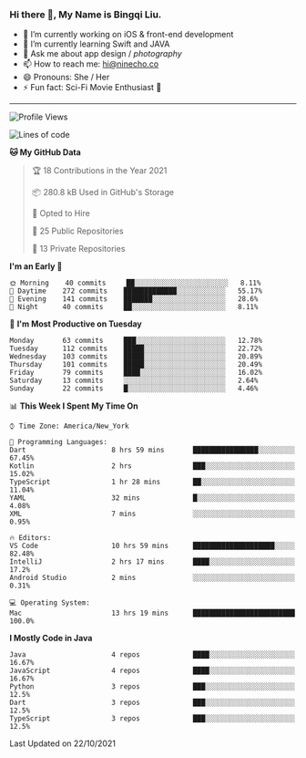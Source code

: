### Hi there 👋, My Name is Bingqi Liu.

- 🔭 I’m currently working on iOS & front-end development
- 🌱 I’m currently learning Swift and JAVA
- 💬 Ask me about app design / *photography*
- 📫 How to reach me: hi@ninecho.co
- 😄 Pronouns: She / Her
- ⚡ Fun fact: Sci-Fi Movie Enthusiast 🚀

---

<!--START_SECTION:waka-->
![Profile Views](http://img.shields.io/badge/Profile%20Views-1-blue)

![Lines of code](https://img.shields.io/badge/From%20Hello%20World%20I%27ve%20Written-3.1%20million%20lines%20of%20code-blue)

**🐱 My GitHub Data** 

> 🏆 18 Contributions in the Year 2021
 > 
> 📦 280.8 kB Used in GitHub's Storage 
 > 
> 💼 Opted to Hire
 > 
> 📜 25 Public Repositories 
 > 
> 🔑 13 Private Repositories  
 > 
**I'm an Early 🐤** 

```text
🌞 Morning    40 commits     ██░░░░░░░░░░░░░░░░░░░░░░░   8.11% 
🌆 Daytime    272 commits    █████████████░░░░░░░░░░░░   55.17% 
🌃 Evening    141 commits    ███████░░░░░░░░░░░░░░░░░░   28.6% 
🌙 Night      40 commits     ██░░░░░░░░░░░░░░░░░░░░░░░   8.11%

```
📅 **I'm Most Productive on Tuesday** 

```text
Monday       63 commits     ███░░░░░░░░░░░░░░░░░░░░░░   12.78% 
Tuesday      112 commits    █████░░░░░░░░░░░░░░░░░░░░   22.72% 
Wednesday    103 commits    █████░░░░░░░░░░░░░░░░░░░░   20.89% 
Thursday     101 commits    █████░░░░░░░░░░░░░░░░░░░░   20.49% 
Friday       79 commits     ████░░░░░░░░░░░░░░░░░░░░░   16.02% 
Saturday     13 commits     ░░░░░░░░░░░░░░░░░░░░░░░░░   2.64% 
Sunday       22 commits     █░░░░░░░░░░░░░░░░░░░░░░░░   4.46%

```


📊 **This Week I Spent My Time On** 

```text
⌚︎ Time Zone: America/New_York

💬 Programming Languages: 
Dart                     8 hrs 59 mins       ████████████████░░░░░░░░░   67.45% 
Kotlin                   2 hrs               ███░░░░░░░░░░░░░░░░░░░░░░   15.02% 
TypeScript               1 hr 28 mins        ██░░░░░░░░░░░░░░░░░░░░░░░   11.04% 
YAML                     32 mins             █░░░░░░░░░░░░░░░░░░░░░░░░   4.08% 
XML                      7 mins              ░░░░░░░░░░░░░░░░░░░░░░░░░   0.95%

🔥 Editors: 
VS Code                  10 hrs 59 mins      ████████████████████░░░░░   82.48% 
IntelliJ                 2 hrs 17 mins       ████░░░░░░░░░░░░░░░░░░░░░   17.2% 
Android Studio           2 mins              ░░░░░░░░░░░░░░░░░░░░░░░░░   0.31%

💻 Operating System: 
Mac                      13 hrs 19 mins      █████████████████████████   100.0%

```

**I Mostly Code in Java** 

```text
Java                     4 repos             ████░░░░░░░░░░░░░░░░░░░░░   16.67% 
JavaScript               4 repos             ████░░░░░░░░░░░░░░░░░░░░░   16.67% 
Python                   3 repos             ███░░░░░░░░░░░░░░░░░░░░░░   12.5% 
Dart                     3 repos             ███░░░░░░░░░░░░░░░░░░░░░░   12.5% 
TypeScript               3 repos             ███░░░░░░░░░░░░░░░░░░░░░░   12.5%

```



 Last Updated on 22/10/2021
<!--END_SECTION:waka-->
